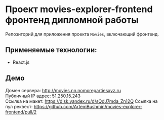 # Проект movies-explorer-frontend фронтенд дипломной работы
Репозиторий для приложения проекта `Movies`, включающий фронтенд.

## Применяемые технологии:
* React.js

## Демо

Домен сервера: http://movies.nn.nomorepartiesxyz.ru \
Публичный IP адрес: 51.250.15.243\
Ссылка на макет: https://disk.yandex.ru/d/sQdJ7mda_Zn12Q
Cсылка на пул реквест: https://github.com/ArtemBushmin/movies-explorer-frontend/pull/2
